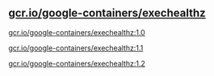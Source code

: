 
[gcr.io/google-containers/exechealthz](https://hub.docker.com/r/anjia0532/google-containers.exechealthz/tags/)
-----


[gcr.io/google-containers/exechealthz:1.0](https://hub.docker.com/r/anjia0532/google-containers.exechealthz/tags/)


[gcr.io/google-containers/exechealthz:1.1](https://hub.docker.com/r/anjia0532/google-containers.exechealthz/tags/)


[gcr.io/google-containers/exechealthz:1.2](https://hub.docker.com/r/anjia0532/google-containers.exechealthz/tags/)



